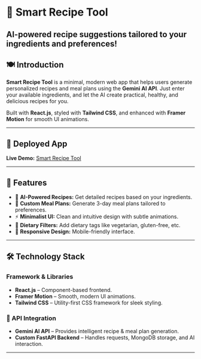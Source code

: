 # 🧠 Smart Recipe Tool
## AI-powered recipe suggestions tailored to your ingredients and preferences!

## 🍽 Introduction
**Smart Recipe Tool** is a minimal, modern web app that helps users generate personalized recipes and meal plans using the **Gemini AI API**. Just enter your available ingredients, and let the AI create practical, healthy, and delicious recipes for you.

Built with **React.js**, styled with **Tailwind CSS**, and enhanced with **Framer Motion** for smooth UI animations.

---

## 🚀 Deployed App
**Live Demo:** [Smart Recipe Tool](https://your-deployment-url.vercel.app)

---

## 📌 Features
- 🥘 **AI-Powered Recipes:** Get detailed recipes based on your ingredients.
- 🥗 **Custom Meal Plans:** Generate 3-day meal plans tailored to preferences.
- ⚡ **Minimalist UI:** Clean and intuitive design with subtle animations.
- 🎯 **Dietary Filters:** Add dietary tags like vegetarian, gluten-free, etc.
- 📱 **Responsive Design:** Mobile-friendly interface.

---

## 🛠 Technology Stack

### Framework & Libraries
- **React.js** – Component-based frontend.
- **Framer Motion** – Smooth, modern UI animations.
- **Tailwind CSS** – Utility-first CSS framework for sleek styling.

### 📌 API Integration
- **Gemini AI API** – Provides intelligent recipe & meal plan generation.
- **Custom FastAPI Backend** – Handles requests, MongoDB storage, and AI interaction.

---

